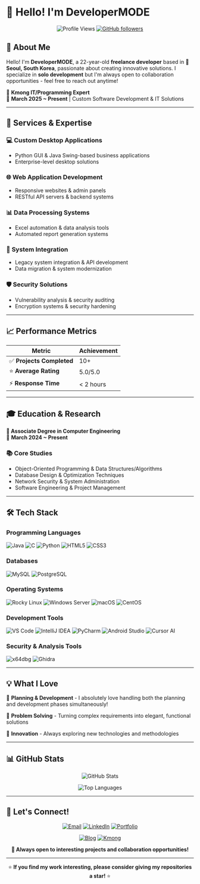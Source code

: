 # 👋 Hello! I'm DeveloperMODE

<div align="center">
  
![Profile Views](https://komarev.com/ghpvc/?username=DeveloperMODE-korea&color=blue&style=flat-square)
[![GitHub followers](https://img.shields.io/github/followers/DeveloperMODE-korea?label=Follow&style=social)](https://github.com/DeveloperMODE-korea)

</div>

## 🚀 About Me

Hello! I'm **DeveloperMODE**, a 22-year-old **freelance developer** based in **📍 Seoul, South Korea**, passionate about creating innovative solutions. I specialize in **solo development** but I'm always open to collaboration opportunities - feel free to reach out anytime!

🏢 **Kmong IT/Programming Expert**  
📅 **March 2025 ~ Present** | Custom Software Development & IT Solutions

---

## 🎯 Services & Expertise

### 💻 **Custom Desktop Applications**
- Python GUI & Java Swing-based business applications
- Enterprise-level desktop solutions

### 🌐 **Web Application Development** 
- Responsive websites & admin panels
- RESTful API servers & backend systems

### 📊 **Data Processing Systems**
- Excel automation & data analysis tools
- Automated report generation systems

### 🔗 **System Integration**
- Legacy system integration & API development
- Data migration & system modernization

### 🛡️ **Security Solutions**
- Vulnerability analysis & security auditing
- Encryption systems & security hardening

---

## 📈 Performance Metrics

<div align="center">

| Metric | Achievement |
|--------|-------------|
| ✅ **Projects Completed** | 10+ |
| ⭐ **Average Rating** | 5.0/5.0 |
| ⚡ **Response Time** | < 2 hours |

</div>

---

## 🎓 Education & Research

**🏫 Associate Degree in Computer Engineering**  
📅 **March 2024 ~ Present**

### 📚 Core Studies
- Object-Oriented Programming & Data Structures/Algorithms
- Database Design & Optimization Techniques  
- Network Security & System Administration
- Software Engineering & Project Management

---

## 🛠️ Tech Stack

### **Programming Languages**
![Java](https://img.shields.io/badge/Java-ED8B00?style=for-the-badge&logo=openjdk&logoColor=white)
![C](https://img.shields.io/badge/C-00599C?style=for-the-badge&logo=c&logoColor=white)
![Python](https://img.shields.io/badge/Python-3776AB?style=for-the-badge&logo=python&logoColor=white)
![HTML5](https://img.shields.io/badge/HTML5-E34F26?style=for-the-badge&logo=html5&logoColor=white)
![CSS3](https://img.shields.io/badge/CSS3-1572B6?style=for-the-badge&logo=css3&logoColor=white)

### **Databases**
![MySQL](https://img.shields.io/badge/MySQL-00000F?style=for-the-badge&logo=mysql&logoColor=white)
![PostgreSQL](https://img.shields.io/badge/PostgreSQL-316192?style=for-the-badge&logo=postgresql&logoColor=white)

### **Operating Systems**
![Rocky Linux](https://img.shields.io/badge/Rocky%20Linux-10B981?style=for-the-badge&logo=rockylinux&logoColor=white)
![Windows Server](https://img.shields.io/badge/Windows%20Server-0078D6?style=for-the-badge&logo=windows&logoColor=white)
![macOS](https://img.shields.io/badge/macOS-000000?style=for-the-badge&logo=apple&logoColor=white)
![CentOS](https://img.shields.io/badge/CentOS-262577?style=for-the-badge&logo=centos&logoColor=white)

### **Development Tools**
![VS Code](https://img.shields.io/badge/VS%20Code-007ACC?style=for-the-badge&logo=visual-studio-code&logoColor=white)
![IntelliJ IDEA](https://img.shields.io/badge/IntelliJ%20IDEA-000000?style=for-the-badge&logo=intellij-idea&logoColor=white)
![PyCharm](https://img.shields.io/badge/PyCharm-000000?style=for-the-badge&logo=pycharm&logoColor=white)
![Android Studio](https://img.shields.io/badge/Android%20Studio-3DDC84?style=for-the-badge&logo=android-studio&logoColor=white)
![Cursor AI](https://img.shields.io/badge/Cursor%20AI-000000?style=for-the-badge&logo=cursor&logoColor=white)

### **Security & Analysis Tools**
![x64dbg](https://img.shields.io/badge/x64dbg-FF6B6B?style=for-the-badge&logo=debugging&logoColor=white)
![Ghidra](https://img.shields.io/badge/Ghidra-4CAF50?style=for-the-badge&logo=nsa&logoColor=white)

---

## 💡 What I Love

🎨 **Planning & Development** - I absolutely love handling both the planning and development phases simultaneously!

🔧 **Problem Solving** - Turning complex requirements into elegant, functional solutions

🚀 **Innovation** - Always exploring new technologies and methodologies

---

## 📊 GitHub Stats

<div align="center">
  
![GitHub Stats](https://github-readme-stats.vercel.app/api?username=DeveloperMODE-korea&show_icons=true&theme=radical)

![Top Languages](https://github-readme-stats.vercel.app/api/top-langs/?username=DeveloperMODE-korea&layout=compact&theme=radical)

</div>

---

## 🤝 Let's Connect!

<div align="center">

[![Email](https://img.shields.io/badge/Email-D14836?style=for-the-badge&logo=gmail&logoColor=white)](mailto:freexxx9206@naver.com)
[![LinkedIn](https://img.shields.io/badge/LinkedIn-0077B5?style=for-the-badge&logo=linkedin&logoColor=white)](https://www.linkedin.com/in/%EC%84%B1%EC%A3%BC-%EA%B9%80-718a93303/)
[![Portfolio](https://img.shields.io/badge/Portfolio-FF5722?style=for-the-badge&logo=google-chrome&logoColor=white)](https://developermode-korea.github.io/)

[![Blog](https://img.shields.io/badge/Blog-FF9800?style=for-the-badge&logo=blogger&logoColor=white)](https://stackoverflow1.tistory.com/)
[![Kmong](https://img.shields.io/badge/Kmong-4CAF50?style=for-the-badge&logo=freelancer&logoColor=white)](https://kmong.com/@StackOverflow)

**💬 Always open to interesting projects and collaboration opportunities!**

</div>

---

<div align="center">
  
⭐ **If you find my work interesting, please consider giving my repositories a star!** ⭐

</div>

